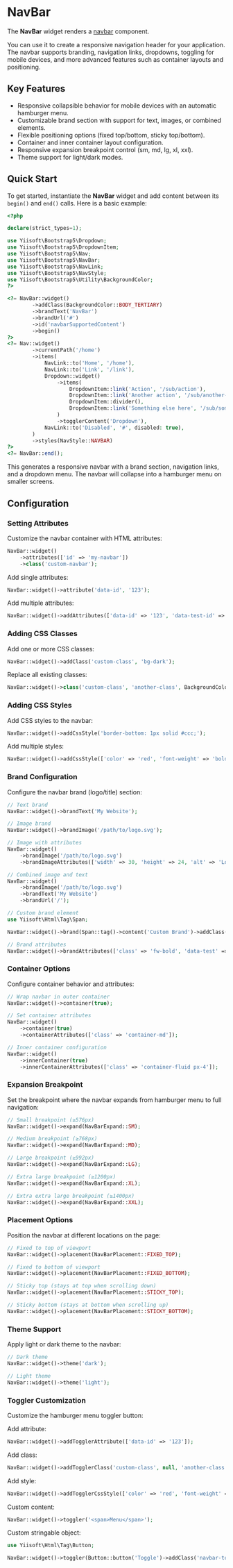 # NavBar

The **NavBar** widget renders a [navbar](https://getbootstrap.com/docs/5.3/components/navbar/#supported-content) component.

You can use it to create a responsive navigation header for your application. The navbar supports branding, navigation
links, dropdowns, toggling for mobile devices, and more advanced features such as container layouts and positioning.

## Key Features
- Responsive collapsible behavior for mobile devices with an automatic hamburger menu.
- Customizable brand section with support for text, images, or combined elements.
- Flexible positioning options (fixed top/bottom, sticky top/bottom).
- Container and inner container layout configuration.
- Responsive expansion breakpoint control (sm, md, lg, xl, xxl).
- Theme support for light/dark modes.

## Quick Start
To get started, instantiate the **NavBar** widget and add content between its `begin()` and `end()` calls.
Here is a basic example:

```php
<?php

declare(strict_types=1);

use Yiisoft\Bootstrap5\Dropdown;
use Yiisoft\Bootstrap5\DropdownItem;
use Yiisoft\Bootstrap5\Nav;
use Yiisoft\Bootstrap5\NavBar;
use Yiisoft\Bootstrap5\NavLink;
use Yiisoft\Bootstrap5\NavStyle;
use Yiisoft\Bootstrap5\Utility\BackgroundColor;
?>

<?= NavBar::widget()
        ->addClass(BackgroundColor::BODY_TERTIARY)
        ->brandText('NavBar')
        ->brandUrl('#')
        ->id('navbarSupportedContent')
        ->begin()
?>
<?= Nav::widget()
        ->currentPath('/home')
        ->items(
            NavLink::to('Home', '/home'),
            NavLink::to('Link', '/link'),
            Dropdown::widget()
                ->items(
                    DropdownItem::link('Action', '/sub/action'),
                    DropdownItem::link('Another action', '/sub/another-action'),
                    DropdownItem::divider(),
                    DropdownItem::link('Something else here', '/sub/something-else'),
                )
                ->togglerContent('Dropdown'),
            NavLink::to('Disabled', '#', disabled: true),
        )
        ->styles(NavStyle::NAVBAR)
?>
<?= NavBar::end();
```

This generates a responsive navbar with a brand section, navigation links, and a dropdown menu. The navbar will collapse
into a hamburger menu on smaller screens.

## Configuration

### Setting Attributes
Customize the navbar container with HTML attributes:

```php
NavBar::widget()
    ->attributes(['id' => 'my-navbar'])
    ->class('custom-navbar');
```

Add single attributes:

```php
NavBar::widget()->attribute('data-id', '123');
```

Add multiple attributes:

```php
NavBar::widget()->addAttributes(['data-id' => '123', 'data-test-id' => 'navbar']);
```

### Adding CSS Classes
Add one or more CSS classes:

```php
NavBar::widget()->addClass('custom-class', 'bg-dark');
```

Replace all existing classes:

```php
NavBar::widget()->class('custom-class', 'another-class', BackgroundColor::PRIMARY);
```

### Adding CSS Styles
Add CSS styles to the navbar:

```php
NavBar::widget()->addCssStyle('border-bottom: 1px solid #ccc;');
```

Add multiple styles:

```php
NavBar::widget()->addCssStyle(['color' => 'red', 'font-weight' => 'bold']);
```

### Brand Configuration
Configure the navbar brand (logo/title) section:

```php
// Text brand
NavBar::widget()->brandText('My Website');

// Image brand
NavBar::widget()->brandImage('/path/to/logo.svg');

// Image with attributes
NavBar::widget()
    ->brandImage('/path/to/logo.svg')
    ->brandImageAttributes(['width' => 30, 'height' => 24, 'alt' => 'Logo']);

// Combined image and text
NavBar::widget()
    ->brandImage('/path/to/logo.svg')
    ->brandText('My Website')
    ->brandUrl('/');

// Custom brand element
use Yiisoft\Html\Tag\Span;

NavBar::widget()->brand(Span::tag()->content('Custom Brand')->addClass('text-danger'));

// Brand attributes
NavBar::widget()->brandAttributes(['class' => 'fw-bold', 'data-test' => 'brand']);
```

### Container Options
Configure container behavior and attributes:

```php
// Wrap navbar in outer container
NavBar::widget()->container(true);

// Set container attributes
NavBar::widget()
    ->container(true)
    ->containerAttributes(['class' => 'container-md']);

// Inner container configuration
NavBar::widget()
    ->innerContainer(true)
    ->innerContainerAttributes(['class' => 'container-fluid px-4']);
```

### Expansion Breakpoint
Set the breakpoint where the navbar expands from hamburger menu to full navigation:

```php
// Small breakpoint (≥576px)
NavBar::widget()->expand(NavBarExpand::SM);

// Medium breakpoint (≥768px)
NavBar::widget()->expand(NavBarExpand::MD);

// Large breakpoint (≥992px)
NavBar::widget()->expand(NavBarExpand::LG);

// Extra large breakpoint (≥1200px)
NavBar::widget()->expand(NavBarExpand::XL);

// Extra extra large breakpoint (≥1400px)
NavBar::widget()->expand(NavBarExpand::XXL);
```

### Placement Options
Position the navbar at different locations on the page:

```php
// Fixed to top of viewport
NavBar::widget()->placement(NavBarPlacement::FIXED_TOP);

// Fixed to bottom of viewport
NavBar::widget()->placement(NavBarPlacement::FIXED_BOTTOM);

// Sticky top (stays at top when scrolling down)
NavBar::widget()->placement(NavBarPlacement::STICKY_TOP);

// Sticky bottom (stays at bottom when scrolling up)
NavBar::widget()->placement(NavBarPlacement::STICKY_BOTTOM);
```

### Theme Support
Apply light or dark theme to the navbar:

```php
// Dark theme
NavBar::widget()->theme('dark');

// Light theme
NavBar::widget()->theme('light');
```

### Toggler Customization
Customize the hamburger menu toggler button:

Add attribute:

```php
NavBar::widget()->addTogglerAttribute(['data-id' => '123']);
```

Add class:

```php
NavBar::widget()->addTogglerClass('custom-class', null, 'another-class', BackgroundColor::PRIMARY);
```

Add style:

```php
NavBar::widget()->addTogglerCssStyle(['color' => 'red', 'font-weight' => 'bold']);
```

Custom content:
```php
NavBar::widget()->toggler('<span>Menu</span>');
```

Custom stringable object:
```php
use Yiisoft\Html\Tag\Button;

NavBar::widget()->toggler(Button::button('Toggle')->addClass('navbar-toggler'));
```
